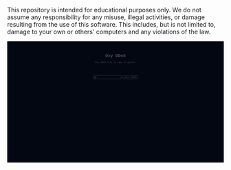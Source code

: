 This repository is intended for educational purposes only. We do not assume any responsibility for any misuse, illegal activities, or damage resulting from the use of this software. 
This includes, but is not limited to, damage to your own or others' computers and any violations of the law.

![image failed to load :(](image.png)